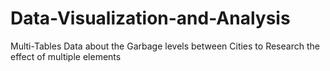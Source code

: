 # Data-Visualization-and-Analysis
Multi-Tables Data about the Garbage levels between Cities to Research the effect of multiple elements
